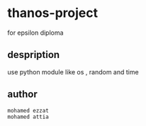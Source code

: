 # thanos-project
 for epsilon diploma
 ## despription 
   use python module like os , random and time 
   ## author 
    mohamed ezzat
    mohamed attia
